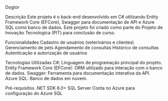 Dogtor

Descrição
Este projeto é o back-end desenvolvido em C# utilizando Entity Framework Core (EFCore), Swagger para documentação de API e Azure SQL como banco de dados. Este projeto foi criado como parte do Projeto de Inovação Tecnologica (PIT) para conclusão de curso.

Funcionalidades
Cadastro de usuários (veterinários e clientes)
Gerenciamento de pets
Agendamento de consultas
Histórico de consultas
Autenticação e autorização de usuários

Tecnologias Utilizadas
C#: Linguagem de programação principal do projeto.
Entity Framework Core (EFCore): ORM utilizado para interação com o banco de dados.
Swagger: Ferramenta para documentação interativa da API.
Azure SQL: Banco de dados em nuvem.

Pré-requisitos
.NET SDK 6.0+
SQL Server
Conta no Azure para configuração do Azure SQL
